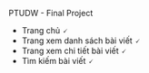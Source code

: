 PTUDW - Final Project 

- Trang chủ 🗸
- Trang xem danh sách bài viết 🗸
- Trang xem chi tiết bài viết 🗸
- Tìm kiếm bài viết 🗸
